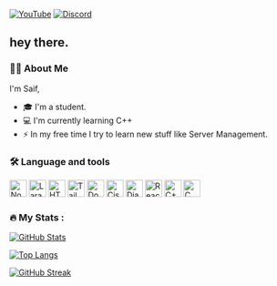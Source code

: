 <!-- Social Links -->
[![YouTube](https://img.shields.io/badge/YOUTUBE-red?style=for-the-badge&logo=youtube)](https://youtube.com/@floydgaming199)
[![Discord](https://img.shields.io/badge/DISCORD-5865F2?style=for-the-badge&logo=discord&logoColor=white)](https://discord.gg/RPT9uv97Fh)

## hey there.

### 🧑‍💻 About Me

I'm Saif,  
- 🎓 I'm a student.  
- 💻 I'm currently learning C++  
- ⚡ In my free time I try to learn new stuff like Server Management.  

### 🛠️ Language and tools
<p align="left">
  <img src="https://cdn.jsdelivr.net/gh/devicons/devicon/icons/nodejs/nodejs-original.svg" width="30" alt="NodeJS"/>
  <img src="https://cdn.jsdelivr.net/gh/devicons/devicon/icons/laravel/laravel-plain.svg" width="30" alt="Laravel"/>
  <img src="https://cdn.jsdelivr.net/gh/devicons/devicon/icons/html5/html5-original.svg" width="30" alt="HTML5"/>
  <img src="https://cdn.jsdelivr.net/gh/devicons/devicon/icons/tailwindcss/tailwindcss-plain.svg" width="30" alt="Tailwind CSS"/>
  <img src="https://cdn.jsdelivr.net/gh/devicons/devicon/icons/docker/docker-original.svg" width="30" alt="Docker"/>
  <img src="https://cdn.jsdelivr.net/gh/devicons/devicon/icons/cisco/cisco-original.svg" width="30" alt="Cisco"/>
  <img src="https://cdn.jsdelivr.net/gh/devicons/devicon/icons/django/django-plain.svg" width="30" alt="Django"/>
  <img src="https://cdn.jsdelivr.net/gh/devicons/devicon/icons/react/react-original.svg" width="30" alt="React"/>
  <img src="https://cdn.jsdelivr.net/gh/devicons/devicon/icons/cplusplus/cplusplus-original.svg" width="30" alt="C++"/>
  <img src="https://cdn.jsdelivr.net/gh/devicons/devicon/icons/c/c-original.svg" width="30" alt="C"/>
</p>

### 🔥 My Stats :

[![GitHub Stats](https://github-readme-stats.vercel.app/api?username=dev-arabi&show_icons=true&theme=tokyonight)](https://github.com/dev-arabi)

[![Top Langs](https://github-readme-stats.vercel.app/api/top-langs/?username=dev-arabi&layout=compact&theme=tokyonight)](https://github.com/dev-arabi)

[![GitHub Streak](https://github-readme-streak-stats.herokuapp.com/?user=dev-arabi&theme=tokyonight)](https://git.io/streak-stats)

